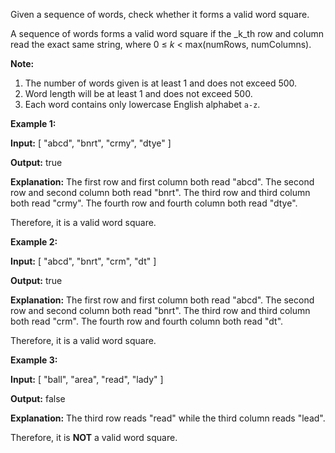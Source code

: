 
Given a sequence of words, check whether it forms a valid word square.

A sequence of words forms a valid word square if the  _k_th  row and column read the exact same string, where 0 ≤  _k_  < max(numRows, numColumns).

**Note:**  

1.  The number of words given is at least 1 and does not exceed 500.
2.  Word length will be at least 1 and does not exceed 500.
3.  Each word contains only lowercase English alphabet  `a-z`.

**Example 1:**

**Input:**
[
  "abcd",
  "bnrt",
  "crmy",
  "dtye"
]

**Output:**
true

**Explanation:**
The first row and first column both read "abcd".
The second row and second column both read "bnrt".
The third row and third column both read "crmy".
The fourth row and fourth column both read "dtye".

Therefore, it is a valid word square.

**Example 2:**

**Input:**
[
  "abcd",
  "bnrt",
  "crm",
  "dt"
]

**Output:**
true

**Explanation:**
The first row and first column both read "abcd".
The second row and second column both read "bnrt".
The third row and third column both read "crm".
The fourth row and fourth column both read "dt".

Therefore, it is a valid word square.

**Example 3:**

**Input:**
[
  "ball",
  "area",
  "read",
  "lady"
]

**Output:**
false

**Explanation:**
The third row reads "read" while the third column reads "lead".

Therefore, it is **NOT** a valid word square.